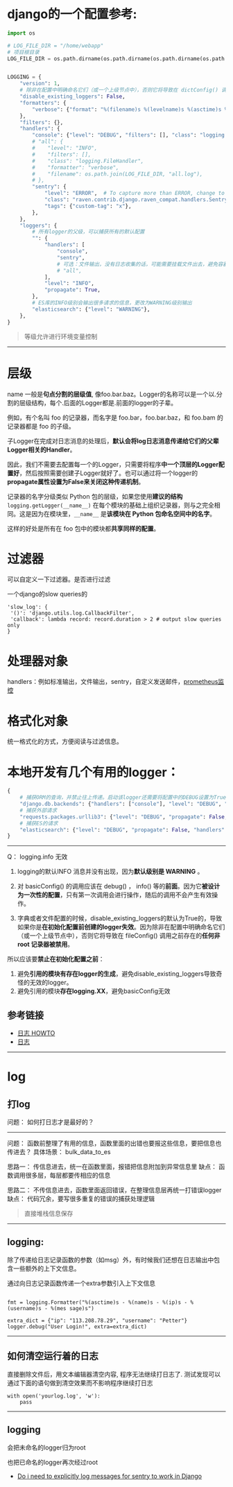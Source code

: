 # django的一个配置参考:

```python
import os

# LOG_FILE_DIR = "/home/webapp"
# 项目根目录
LOG_FILE_DIR = os.path.dirname(os.path.dirname(os.path.dirname(os.path.abspath(__file__))))


LOGGING = {
    "version": 1,
    # 除非在配置中明确命名它们（或一个上级节点中），否则它将导致在 dictConfig() 调用之前存在的任何非 root 记录器被禁用
    "disable_existing_loggers": False,
    "formatters": {
        "verbose": {"format": "%(filename)s %(levelname)s %(asctime)s %(funcName)s:(%(lineno)s) %(message)s"},
    },
    "filters": {},
    "handlers": {
        "console": {"level": "DEBUG", "filters": [], "class": "logging.StreamHandler", "formatter": "verbose"},
        # "all": {
        #    "level": "INFO",
        #    "filters": [],
        #    "class": "logging.FileHandler",
        #    "formatter": "verbose",
        #    "filename": os.path.join(LOG_FILE_DIR, "all.log"),
        # },
        "sentry": {
            "level": "ERROR",  # To capture more than ERROR, change to WARNING, INFO, etc.
            "class": "raven.contrib.django.raven_compat.handlers.SentryHandler",
            "tags": {"custom-tag": "x"},
        },
    },
    "loggers": {
        # 所有logger的父级，可以捕获所有的默认配置
        "": {
            "handlers": [
                "console",
                "sentry",
                # 可选：文件输出，没有日志收集的话，可能需要挂载文件出去，避免容器启动后的日志丢失
                # "all",
            ],
            "level": "INFO",
            "propagate": True,
        },
        # ES库的INFO级别会输出很多请求的信息，更改为WARNING级别输出
        "elasticsearch": {"level": "WARNING"},
    },
}

```

> 等级允许进行环境变量控制

---

# 层级

name 一般是**句点分割的层级值**, 像foo.bar.baz。Logger的名称可以是一个以.分割的层级结构，每个.后面的Logger都是.前面的logger的子辈。

例如，有个名叫 foo 的记录器，而名字是 foo.bar，foo.bar.baz，和 foo.bam 的记录器都是 foo 的子级。

子Logger在完成对日志消息的处理后，**默认会将log日志消息传递给它们的父辈Logger相关的Handler**。

因此，我们不需要去配置每一个的Logger，只需要将程序**中一个顶层的Logger配置好**，然后按照需要创建子Logger就好了。也可以通过将一个logger的**propagate属性设置为False来关闭这种传递机制**。

记录器的名字分级类似 Python 包的层级，如果您使用**建议的结构** `logging.getLogger(__name__)` 在每个模块的基础上组织记录器，则与之完全相同。这是因为在模块里，`__name__` 是**该模块在 Python 包命名空间中的名字**。

这样的好处是所有在 foo 包中的模块都**共享同样的配置**。


# 过滤器

可以自定义一下过滤器。是否进行过滤

一个django的slow queries的
```
'slow_log': {
 '()': 'django.utils.log.CallbackFilter',
 'callback': lambda record: record.duration > 2 # output slow queries only
}

```

# 处理器对象

handlers：例如标准输出，文件输出，sentry，自定义发送邮件，[prometheus监控](https://github.com/korfuri/python-logging-prometheus/blob/master/logging_prometheus/__init__.py)

# 格式化对象

统一格式化的方式，方便阅读与过滤信息。


# 本地开发有几个有用的logger：

```python
{
    # 捕获ORM的查询，并禁止往上传递。启动该logger还需要将配置中的DEBUG设置为True
    "django.db.backends": {"handlers": ["console"], "level": "DEBUG", "propagate": False},
    # 捕获外部请求
    "requests.packages.urllib3": {"level": "DEBUG", "propagate": False, "handlers": ["console"]},
    # 捕获ES的请求
    "elasticsearch": {"level": "DEBUG", "propagate": False, "handlers": ["console"]},
}
```

---

Q： logging.info 无效

1. logging的默认INFO 消息并没有出现，因为**默认级别是 WARNING** 。

2. 对 basicConfig() 的调用应该在 debug() ， info() 等的**前面**。因为它**被设计为一次性的配置**，只有第一次调用会进行操作，随后的调用不会产生有效操作。

3. 字典或者文件配置的时候，disable_existing_loggers的默认为True的，导致如果你是**在初始化配置前创建的logger失效**。因为除非在配置中明确命名它们（或一个上级节点中），否则它将导致在 fileConfig() 调用之前存在的**任何非 root 记录器被禁用**。

所以应该要**禁止在初始化配置之前**：
1. 避免**引用的模块有存在logger的生成**，避免disable_existing_loggers导致奇怪的无效的logger。
2. 避免引用的模块**存在logging.XX**，避免basicConfig无效

## 参考链接
- [日志 HOWTO](https://docs.python.org/zh-cn/3/howto/logging.html)
- [日志](https://yiyibooks.cn/xx/Django_1.11.6/topics/logging.html)


---

# log

## 打log
问题： 如何打日志才是最好的？

---
问题： 函数前整理了有用的信息，函数里面的出错也要报这些信息，要把信息也传进去？
具体场景： bulk_data_to_es

思路一： 传信息进去，统一在函数里面，报错把信息附加到异常信息里
缺点： 函数调用很多层，每层都要传相应的信息

思路二： 不传信息进去，函数里面返回错误，在整理信息层再统一打错误logger
缺点： 代码冗余，要写很多重复的错误的捕获处理逻辑

> 直接堆栈信息保存

---
## logging:

除了传递给日志记录函数的参数（如msg）外，有时候我们还想在日志输出中包含一些额外的上下文信息。

通过向日志记录函数传递一个extra参数引入上下文信息

```

fmt = logging.Formatter("%(asctime)s - %(name)s - %(ip)s - %(username)s - %(mes sage)s")

extra_dict = {"ip": "113.208.78.29", "username": "Petter"}
logger.debug("User Login!", extra=extra_dict)

```

---
## 如何清空运行着的日志

直接删除文件后，用文本编辑器清空内容, 程序无法继续打日志了.
测试发现可以通过下面的语句做到清空效果而不影响程序继续打日志
```
with open('yourlog.log', 'w'):
    pass
```


---
## logging
会把未命名的logger归为root

也把已命名的logger再次经过root

- [Do i need to explicitly log messages for sentry to work in Django](https://stackoverflow.com/a/6634089)
